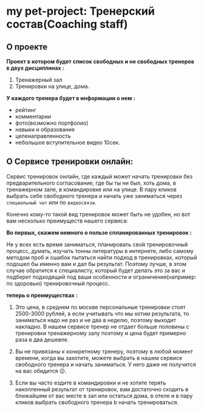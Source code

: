 # my pet-project: Тренерский состав(Coaching staff)

## О проекте

**Проект в котором будет список свободных и не свободных тренеров в двух дисциплинах :**

1. Тренажерный зал
2. Тренировки на улице, дома.

**У каждого тренера будет в информации о нем :**

- рейтинг
- комментарии
- фото(возможно портфолио)
- навыки и образование
- целенаправленность
- небольшое вступительное видео 10сек.

## О Сервисе тренировки онлайн:

Сервис тренировок онлайн, где каждый может начать тренировки без предварительного согласование,
где бы ты ни был, хоть дома, в тренажерном зале, в командировке или на улице. В пару кликов выбрать себе свободного тренера и начать уже заниматься через `специальный чат` или по `видеосвязи`.

Конечно кому-то такой вид тренировок может быть не удобен, но вот вам несколько преимуществ нашего сервиса:

**Во первых, скажем немного о пользе спланированных тренировок :**

Не у всех есть время заниматься, планировать свой тренировочный процесс, думать, изучать тонны литературы в интернете, либо самому методом проб и ошибок пытаться найти подход в тренировках, который подошел бы именно вам и дал бы результат. Поэтому лучше, в этом случае обратится к специалисту, который будет делать это за вас и подберет подходящий под ваши особенности и ограничения(например: по здоровью) тренировочный процесс.

**теперь о преимуществах :**

1.  Это цена, в среднем по москве персональные тренировки стоят 2500-3000 рублей, а если учитывать что мы хотим результата, то заниматься надо не раз и не два в неделю, поэтому выходит накладно. В нашем сервисе тренер не отдает больше половины с тренировки тренажерному залу поэтому и цена будет примерно раза в два дешевле.

2.  Вы не привязаны к конкретному тренеру, поэтому в любой момент времени, когда вы захотите, можете выбрать в нашем сервисе свободного тренера и начать заниматься. У него даже не получится на вас обидится 😉.

3.  Если вы часто ездите в командировки и не хотите терять накопленный результат от тренировок, вам достаточно сходить в ближайшем от вас месте в зал или остаться дома, в отеле и в пару кликов выбрать свободного тренера b начать тренироваться.
